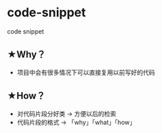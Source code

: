 # code-snippet
code snippet

## ★Why？

- 项目中会有很多情况下可以直接复用以前写好的代码

## ★How？

- 对代码片段分好类 -> 方便以后的检索
- 代码片段的格式 -> 「why」「what」「how」
